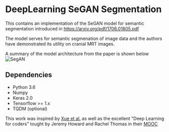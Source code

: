 # DeepLearning SeGAN Segmentation
This contains an implementation of the SeGAN model for semantic segmentation introduced in https://arxiv.org/pdf/1706.01805.pdf

The model serves for semantic segmenation of image data and the authors have demonstrated its utility on cranial MRT images.

A summary of the model architecture from the paper is shown below
![SegAN](SegAN.png)


## Dependencies

* Python 3.6
* Numpy
* Keras 2.0
* Tensorflow >= 1.x
* TQDM (optional)


This work was inspired by [Xue et al.](http://arxiv.org/abs/1706.01805) as well as the excellent "Deep Learning for coders" tought by Jeremy Howard and Rachel Thomas in their [MOOC](http://course.fast.ai/)
